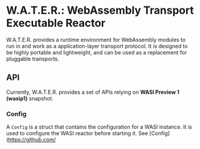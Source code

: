 # W.A.T.E.R.: WebAssembly Transport Executable Reactor

W.A.T.E.R. provides a runtime environment for WebAssembly modules to run in and work as a application-layer transport protocol. It is designed to be highly portable and lightweight, and can be used as a replacement for pluggable transports.

## API 

Currently, W.A.T.E.R. provides a set of APIs relying on **WASI Preview 1 (wasip1)** snapshot. 

### Config

A `Config` is a struct that contains the configuration for a WASI instance. It is used to configure the WASI reactor before starting it. See [Config](https://github.com/